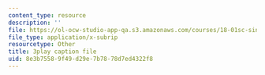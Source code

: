 ```yaml
---
content_type: resource
description: ''
file: https://ol-ocw-studio-app-qa.s3.amazonaws.com/courses/18-01sc-single-variable-calculus-fall-2010/8e3b75589f49d29e7b7878d7ed4322f8_zUEuKrxgHws.srt
file_type: application/x-subrip
resourcetype: Other
title: 3play caption file
uid: 8e3b7558-9f49-d29e-7b78-78d7ed4322f8
---
```

